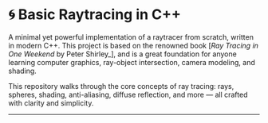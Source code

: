 # 🌀 Basic Raytracing in C++

A minimal yet powerful implementation of a raytracer from scratch, written in modern C++. This project is based on the renowned book [_Ray Tracing in One Weekend_ by Peter Shirley_], and is a great foundation for anyone learning computer graphics, ray-object intersection, camera modeling, and shading.

This repository walks through the core concepts of ray tracing: rays, spheres, shading, anti-aliasing, diffuse reflection, and more — all crafted with clarity and simplicity.

---
